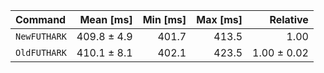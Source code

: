 | Command | Mean [ms] | Min [ms] | Max [ms] | Relative |
|:---|---:|---:|---:|---:|
| `NewFUTHARK` | 409.8 ± 4.9 | 401.7 | 413.5 | 1.00 |
| `OldFUTHARK` | 410.1 ± 8.1 | 402.1 | 423.5 | 1.00 ± 0.02 |

